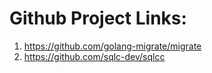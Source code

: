 # Github Project Links:

1. https://github.com/golang-migrate/migrate
2. https://github.com/sqlc-dev/sqlcc